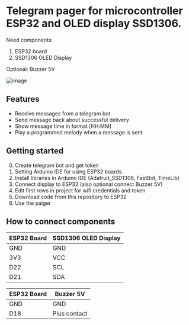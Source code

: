 # Telegram pager for microcontroller ESP32 and OLED display SSD1306.

Need components:
1) ESP32 board
2) SSD1306 OLED Display

Optional: Buzzer 5V

![image](https://github.com/alexex1993/TelegramPagerESP32/assets/6523682/71e377eb-660a-4db4-9bf9-838b6ad7e032)

## Features
- Receive messages from a telegram bot
- Send message back about successful delivery
- Show message time in format [HH:MM]
- Play a programmed melody when a message is sent

## Getting started

0) Create telegram bot and get token
1) Setting Arduino IDE for using ESP32 boards
2) Install libraries in Arduino IDE (Adafruit_SSD1306, FastBot, TimeLib)
3) Connect display to ESP32 (also optional connect Buzzer 5V)
4) Edit first rows in project for wifi credentials and token
5) Download code from this repository to ESP32
6) Use the paiger 

## How to connect components

| ESP32 Board | SSD1306 OLED Display |
| ----------- | ----------- |
| GND   | GND   |
| 3V3 | VCC   |
| D22    | SCL   |
| D21    | SDA   |

| ESP32 Board | Buzzer 5V |
| ----------- | ----------- |
| GND   | GND   |
| D18 | Plus contact   |
